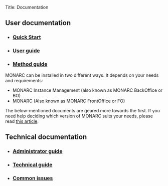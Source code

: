 Title: Documentation

## User documentation

* ### [Quick Start](/documentation/quick-start) [<i class="fa fa-file-pdf-o" style="color:red" aria-hidden="true"></i>](/assets/files/guides/quick-start.pdf)

* ### [User guide](/documentation/user-guide) [<i class="fa fa-file-pdf-o" style="color:red" aria-hidden="true"></i>](/assets/files/guides/user-guide.pdf)

* ### [Method guide](/documentation/method-guide) [<i class="fa fa-file-pdf-o" style="color:red" aria-hidden="true"></i>](/assets/files/guides/method-guide.pdf)


MONARC can be installed in two different ways. It depends on your needs
and requirements:

 - MONARC Instance Management (also known as MONARC BackOffice or BO)
 - MONARC (Also known as MONARC FrontOffice or FO)

The below-mentioned documents are geared more towards the first. If you
need help deciding which version of MONARC suits your needs, please read
[this article](/product).


## Technical documentation

* ### [Administrator guide](/documentation/administrator-guide) [<i class="fa fa-file-pdf-o" style="color:red" aria-hidden="true"></i>](/assets/files/guides/administrator-guide.pdf)

* ### [Technical guide](/documentation/technical-guide) [<i class="fa fa-file-pdf-o" style="color:red" aria-hidden="true"></i>](/assets/files/guides/technical-guide.pdf)

* ### [Common issues](/documentation/common-issues)
